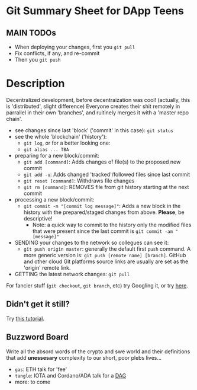 # Git Summary Sheet for DApp Teens

## MAIN TODOs
- When deploying your changes, first you `git pull`
- Fix conflicts, if any, and re-commit
- Then you `git push`

# Description
Decentralized development, before decentraization was cool! (actually, this is 'distributed', slight difference)
Everyone creates their shit remotely in parrallel in their own 'branches', and ruitinely merges it with a 'master repo chain'.

- see changes since last 'block' ('commit' in this case): `git status`
- see the whole 'blockchain' ('history'):
  - `git log`, or for a better looking one: 
  - `git alias ... TBA`
- preparing for a new block/commit:
  - `git add [command]`: Adds changes of file(s) to the proposed new commit
  - `git add -u`: Adds changed 'tracked'/followed files since last commit
  - `git reset [command]`: Withdraws file changes
  - `git rm [command]`: REMOVES file from git history starting at the next commit
- processing a new block/commit:
    - `git commit -m "[commit log message]"`: Adds a new block in the history with the prepared/staged changes from above. **Please**, be descriptive!
        - Note: a quick way to commit to the history only the modified files that were present since the last commit is `git commit -am "[message]"`
- SENDING your changes to the network so collegues can see it:
    - `git push origin master`: generally the default first `push` command. A more generic version is: `git push [remote name] [branch]`. GitHub and other cloud Git platforms source links are usually are set as the 'origin' remote link.
- GETTING the latest network changes: `git pull`


For fancier stuff (`git checkout`, `git branch`, etc) try Googling it, or try [here](#didnt-get-it-still).


## Didn't get it still?
Try [this tutorial](https://try.github.io).


## Buzzword Board
Write all the absord words of the crypto and swe world and their definitions that add **unessesary** complexity to our short, poor plebs lives...

- `gas`: ETH talk for 'fee'
- `tangle`: IOTA and Cordano/ADA talk for a [DAG](https://en.wikipedia.org/wiki/Directed_acyclic_graph)
- more: to come
